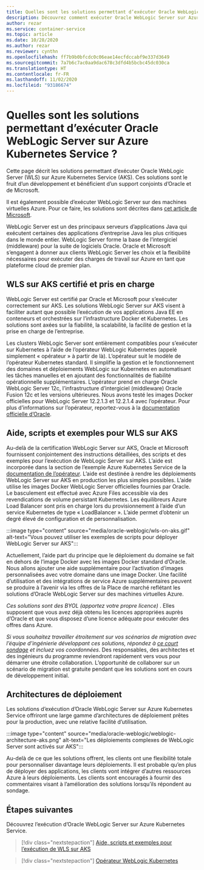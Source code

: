 ```yaml
---
title: Quelles sont les solutions permettant d’exécuter Oracle WebLogic Server sur Azure Kubernetes Service ?
description: Découvrez comment exécuter Oracle WebLogic Server sur Azure Kubernetes Service.
author: rezar
ms.service: container-service
ms.topic: article
ms.date: 10/28/2020
ms.author: rezar
ms.reviewer: cynthn
ms.openlocfilehash: ff7b9b0bfcdc0c06eae14ecfdccabf9e337d3649
ms.sourcegitcommit: 7a7b6c7ac0aa9dac678c3dfd4b5bcbc45dc030ca
ms.translationtype: HT
ms.contentlocale: fr-FR
ms.lasthandoff: 11/02/2020
ms.locfileid: "93186674"
---
```

# <a name="what-are-solutions-for-running-oracle-weblogic-server-on-the-azure-kubernetes-service"></a>Quelles sont les solutions permettant d’exécuter Oracle WebLogic Server sur Azure Kubernetes Service ?

Cette page décrit les solutions permettant d’exécuter Oracle WebLogic Server (WLS) sur Azure Kubernetes Service (AKS). Ces solutions sont le fruit d’un développement et bénéficient d’un support conjoints d’Oracle et de Microsoft.

Il est également possible d’exécuter WebLogic Server sur des machines virtuelles Azure. Pour ce faire, les solutions sont décrites dans [cet article de Microsoft](/azure/virtual-machines/workloads/oracle/oracle-weblogic).

WebLogic Server est un des principaux serveurs d’applications Java qui exécutent certaines des applications d’entreprise Java les plus critiques dans le monde entier. WebLogic Server forme la base de l’intergiciel (middleware) pour la suite de logiciels Oracle. Oracle et Microsoft s’engagent à donner aux clients WebLogic Server les choix et la flexibilité nécessaires pour exécuter des charges de travail sur Azure en tant que plateforme cloud de premier plan.

## <a name="wls-on-aks-certified-and-supported"></a>WLS sur AKS certifié et pris en charge
WebLogic Server est certifié par Oracle et Microsoft pour s’exécuter correctement sur AKS. Les solutions WebLogic Server sur AKS visent à faciliter autant que possible l’exécution de vos applications Java EE en conteneurs et orchestrées sur l’infrastructure Docker et Kubernetes. Les solutions sont axées sur la fiabilité, la scalabilité, la facilité de gestion et la prise en charge de l’entreprise.

Les clusters WebLogic Server sont entièrement compatibles pour s’exécuter sur Kubernetes à l’aide de l’opérateur WebLogic Kubernetes (appelé simplement « opérateur » à partir de là). L’opérateur suit le modèle de l’opérateur Kubernetes standard. Il simplifie la gestion et le fonctionnement des domaines et déploiements WebLogic sur Kubernetes en automatisant les tâches manuelles et en ajoutant des fonctionnalités de fiabilité opérationnelle supplémentaires. L’opérateur prend en charge Oracle WebLogic Server 12c, l’infrastructure d’intergiciel (middleware) Oracle Fusion 12c et les versions ultérieures. Nous avons testé les images Docker officielles pour WebLogic Server 12.2.1.3 et 12.2.1.4 avec l’opérateur. Pour plus d’informations sur l’opérateur, reportez-vous à la [documentation officielle d’Oracle](https://oracle.github.io/weblogic-kubernetes-operator/).

## <a name="guidance-scripts-and-samples-for-wls-on-aks"></a>Aide, scripts et exemples pour WLS sur AKS
Au-delà de la certification WebLogic Server sur AKS, Oracle et Microsoft fournissent conjointement des instructions détaillées, des scripts et des exemples pour l’exécution de WebLogic Server sur AKS. L’aide est incorporée dans la section de l’exemple Azure Kubernetes Service de la [documentation de l’opérateur](https://oracle.github.io/weblogic-kubernetes-operator/samples/simple/azure-kubernetes-service/). L’aide est destinée à rendre les déploiements WebLogic Server sur AKS en production les plus simples possibles. L’aide utilise les images Docker WebLogic Server officielles fournies par Oracle. Le basculement est effectué avec Azure Files accessible via des revendications de volume persistant Kubernetes. Les équilibreurs Azure Load Balancer sont pris en charge lors du provisionnement à l’aide d’un service Kubernetes de type « LoadBalancer ». L’aide permet d’obtenir un degré élevé de configuration et de personnalisation.

:::image type="content" source="media/oracle-weblogic/wls-on-aks.gif" alt-text="Vous pouvez utiliser les exemples de scripts pour déployer WebLogic Server sur AKS":::

Actuellement, l’aide part du principe que le déploiement du domaine se fait en dehors de l’image Docker avec les images Docker standard d’Oracle. Nous allons ajouter une aide supplémentaire pour l’activation d’images personnalisées avec votre domaine dans une image Docker. Une facilité d’utilisation et des intégrations de service Azure supplémentaires peuvent se produire à l’avenir via les offres de la Place de marché reflétant les solutions d’Oracle WebLogic Server sur des machines virtuelles Azure.

_Ces solutions sont des BYOL (apportez votre propre licence)_ . Elles supposent que vous avez déjà obtenu les licences appropriées auprès d’Oracle et que vous disposez d’une licence adéquate pour exécuter des offres dans Azure.

_Si vous souhaitez travailler étroitement sur vos scénarios de migration avec l’équipe d’ingénierie développant ces solutions, répondez à [ce court sondage](https://aka.ms/wls-on-azure-survey) et incluez vos coordonnées_. Des responsables, des architectes et des ingénieurs du programme reviendront rapidement vers vous pour démarrer une étroite collaboration. L’opportunité de collaborer sur un scénario de migration est gratuite pendant que les solutions sont en cours de développement initial.

## <a name="deployment-architectures"></a>Architectures de déploiement

Les solutions d’exécution d’Oracle WebLogic Server sur Azure Kubernetes Service offriront une large gamme d’architectures de déploiement prêtes pour la production, avec une relative facilité d’utilisation.

:::image type="content" source="media/oracle-weblogic/weblogic-architecture-aks.png" alt-text="Les déploiements complexes de WebLogic Server sont activés sur AKS":::

Au-delà de ce que les solutions offrent, les clients ont une flexibilité totale pour personnaliser davantage leurs déploiements. Il est probable qu’en plus de déployer des applications, les clients vont intégrer d’autres ressources Azure à leurs déploiements. Les clients sont encouragés à fournir des commentaires visant à l’amélioration des solutions lorsqu’ils répondent au sondage.

## <a name="next-steps"></a>Étapes suivantes

Découvrez l’exécution d’Oracle WebLogic Server sur Azure Kubernetes Service.

> [!div class="nextstepaction"]
> [Aide, scripts et exemples pour l’exécution de WLS sur AKS](https://oracle.github.io/weblogic-kubernetes-operator/samples/simple/azure-kubernetes-service/)

> [!div class="nextstepaction"]
> [Opérateur WebLogic Kubernetes](https://oracle.github.io/weblogic-kubernetes-operator/)
